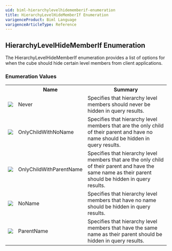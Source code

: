 ```yaml
---
uid: biml-hierarchylevelhidememberif-enumeration
title: HierarchyLevelHideMemberIf Enumeration
varigenceProduct: Biml Language
varigenceArticleType: Reference
---
```


## HierarchyLevelHideMemberIf Enumeration<div class="LanguageSummary"><div class ="SummaryItem">The HierarchyLevelHideMemberIf enumeration provides a list of options for when the cube should hide certain level members from client applications.</div></div><div class="EnumValueGroup">### Enumeration Values<table id="EnumValue" class="MemberList"><tbody><tr><th class="MemberTypeIconColumnHeader">&nbsp;</th><th class="MemberNameColumnHeader">Name</th><th class="MemberSummaryColumnHeader">Summary</th></tr><tr class="cd0"><td align="center" class="MemberTypeIcon"><img src="enumValue.png"></img></td><td class="MemberName">Never</td><td class="MemberSummary"><div class ="SummaryItem">Specifies that hierarchy level members should never be hidden in query results.</div></td></tr><tr class="cd1"><td align="center" class="MemberTypeIcon"><img src="enumValue.png"></img></td><td class="MemberName">OnlyChildWithNoName</td><td class="MemberSummary"><div class ="SummaryItem">Specifies that hierarchy level members that are the only child of their parent and have no name should be hidden in query results.</div></td></tr><tr class="cd0"><td align="center" class="MemberTypeIcon"><img src="enumValue.png"></img></td><td class="MemberName">OnlyChildWithParentName</td><td class="MemberSummary"><div class ="SummaryItem">Specifies that hierarchy level members that are the only child of their parent and have the same name as their parent should be hidden in query results.</div></td></tr><tr class="cd1"><td align="center" class="MemberTypeIcon"><img src="enumValue.png"></img></td><td class="MemberName">NoName</td><td class="MemberSummary"><div class ="SummaryItem">Specifies that hierarchy level members that have no name should be hidden in query results.</div></td></tr><tr class="cd0"><td align="center" class="MemberTypeIcon"><img src="enumValue.png"></img></td><td class="MemberName">ParentName</td><td class="MemberSummary"><div class ="SummaryItem">Specifies that hierarchy level members that have the same name as their parent should be hidden in query results.</div></td></tr></tbody></table></div>